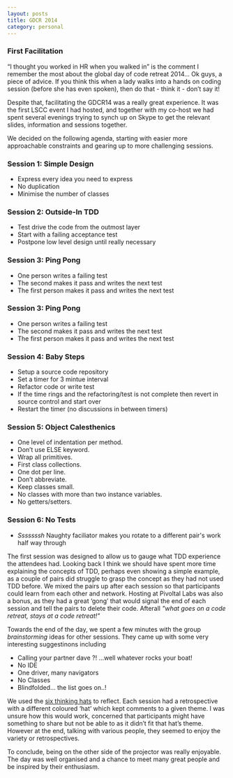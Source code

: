 ```yaml
---
layout: posts
title: GDCR 2014
category: personal
---
```


### First Facilitation

“I thought you worked in HR when you walked in” is the comment I remember the most about the global day of code retreat 2014… Ok guys, a piece of advice. If you think this when a lady walks into a hands on coding session (before she has even spoken), then do that - think it - don’t say it!

<!--break-->

Despite that,  facilitating the GDCR14 was a really great experience. It was the first LSCC event I had hosted, and together with my co-host we had spent several evenings trying to synch up on Skype to get the relevant slides, information and sessions together.

 
We decided on the following agenda, starting with easier more approachable constraints and gearing up to more challenging sessions.
 

### Session 1: Simple Design
- Express every idea you need to express
- No duplication
- Minimise the number of classes

 

### Session 2: Outside-In TDD
- Test drive the code from the outmost layer
- Start with a failing acceptance test
- Postpone low level design until really necessary

 

### Session 3:  Ping Pong 
- One person writes a failing test
- The second makes it pass and writes the next test
- The first person makes it pass and writes the next test

 

### Session 3:  Ping Pong
- One person writes a failing test
- The second makes it pass and writes the next test
- The first person makes it pass and writes the next test

 

### Session 4:  Baby Steps
- Setup a source code repository
- Set a timer for 3 mintue interval
- Refactor code or write test
- If the time rings and the refactoring/test is not complete then revert in source control and start over
- Restart the timer (no discussions in between timers) 
 

### Session 5:  Object Calesthenics
- One level of indentation per method.
- Don’t use ELSE keyword.
- Wrap all primitives.
- First class collections.
- One dot per line.
- Don’t abbreviate.
- Keep classes small.
- No classes with more than two instance variables.
- No getters/setters.
 

### Session 6: No Tests
- _Sssssssh_ Naughty faciliator makes you rotate to a different pair's work half way through

The first session was designed to allow us to gauge what TDD experience the attendees had. Looking back I think we should have spent more time explaining the concepts of TDD, perhaps even showing a simple example, as a couple of pairs did struggle to grasp the concept as they had not used TDD before. We mixed the pairs up after each session so that participants could learn from each other and network. Hosting at Pivoltal Labs was also a bonus, as they had a great ‘gong’ that would signal the end of each session and tell the pairs to delete their code. Afterall _"what goes on a code retreat, stays at a code retreat!"_

Towards the end of the day, we spent a few minutes with the group _brainstorming_ ideas for other sessions. They came up with some very interesting suggestinons including

- Calling your partner dave ?! ...well whatever rocks your boat!
- No IDE
- One driver, many navigators
- No Classes
- Blindfolded... the list goes on..! 

We used the [six thinking hats](http://en.wikipedia.org/wiki/Six_Thinking_Hats) to reflect. Each session had a retrospective with a different coloured ‘hat’ which kept comments to a given theme. I was unsure how this would work, concerned that participants might have something to share but not be able to as it didn’t fit that hat’s theme. However at the end, talking with various people, they seemed to enjoy the variety or retrospectives.

To conclude, being on the other side of the projector was really enjoyable. The day was well organised and a chance to meet many great people and be inspired by their enthusiasm.